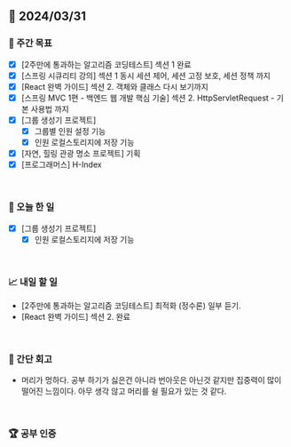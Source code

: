 ## 📅 2024/03/31

### 👏 주간 목표

- [x] [2주만에 통과하는 알고리즘 코딩테스트] 섹션 1 완료
- [x] [스프링 시큐리티 강의] 섹션 1 동시 세션 제어, 세션 고정 보호, 세션 정책 까지
- [x] [React 완벽 가이드] 섹션 2. 객체와 클래스 다시 보기까지
- [x] [스프링 MVC 1편 - 백엔드 웹 개발 핵심 기술] 섹션 2. HttpServletRequest - 기본 사용법 까지
- [x] [그룹 생성기 프로젝트]
  - [x] 그룹별 인원 설정 기능
  - [x] 인원 로컬스토리지에 저장 기능
- [x] [자연, 힐링 관광 명소 프로젝트] 기획
- [x] [프로그래머스] H-Index

<br />

### 💯 오늘 한 일

- [x] [그룹 생성기 프로젝트]
  - [x] 인원 로컬스토리지에 저장 기능

<br />

### 📈 내일 할 일

- [2주만에 통과하는 알고리즘 코딩테스트] 최적화 (정수론) 일부 듣기.
- [React 완벽 가이드] 섹션 2. 완료

<br />

### 🤔 간단 회고

- 머리가 멍하다. 공부 하기가 싫은건 아니라 번아웃은 아닌것 같지만 집중력이 많이 떨어진 느낌이다. 아무 생각 않고 머리를 쉴 필요가 있는 것 같다.

<br />

### 🏆 공부 인증
